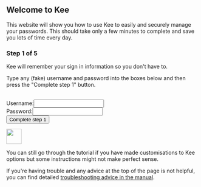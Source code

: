 <h2>Welcome to Kee</h2>
<p>This website will show you how to use Kee to easily and securely manage your passwords. This should take only a few minutes to complete and save you lots of time every day.</p>

<h3>Step 1 of 5</h3>

<p>Kee will remember your sign in information so you don't have to.</p>

<div class="instruction">
<p>Type any (fake) username and password into the boxes below and then press the "Complete step 1" button.</p>
</div>

<form action="/step2" method="get"><br/>
	<label for="username">Username:</label><input type="text" name="username" id="username"/><br/>
	<label for="password">Password:</label><input type="password" name="password" id="password"/><br/>
	<input type="submit" value="Complete step 1"/>
</form>

<div class="info"><div><img src="/images/glasses-solid.svg" width="40" height="40"/></div><div><p>You can still go through the tutorial if you have made customisations to Kee options but some instructions might not make perfect sense.</p></div></div>

<div>If you're having trouble and any advice at the top of the page is not helpful, you can find detailed <a href="https://github.com/luckyrat/KeeFox/wiki/en-%7C-Troubleshooting">troubleshooting advice in the manual</a>.</div>
